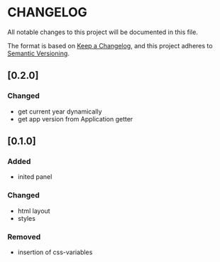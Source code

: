 # CHANGELOG

All notable changes to this project will be documented in this file.

The format is based on [Keep a Changelog](https://keepachangelog.com/en/1.0.0/),
and this project adheres to [Semantic Versioning](https://semver.org/spec/v2.0.0.html).

## [0.2.0]

### Changed

- get current year dynamically
- get app version from Application getter

## [0.1.0]

### Added

- inited panel

### Changed

- html layout
- styles

### Removed

- insertion of css-variables
